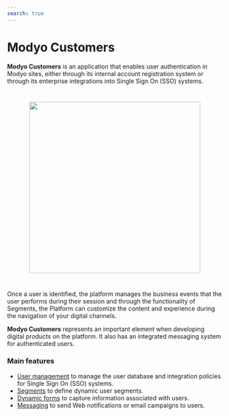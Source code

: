 ```yaml
---
search: true
---
```


# Modyo Customers

**Modyo Customers** is an application that enables user authentication in Modyo sites, either through its internal account registration system or through its enterprise integrations into Single Sign On (SSO) systems.

<img src="/assets/img/customers/header.jpg" style="margin: 40px auto; width: 400px; display: block;">

Once a user is identified, the platform manages the business events that the user performs during their session and through the functionality of Segments, the Platform can customize the content and experience during the navigation of your digital channels.

**Modyo Customers** represents an important element when developing digital products on the platform. It also has an integrated messaging system for authenticated users.

### Main features

- [User management](/en/platform/customers/users.html) to manage the user database and integration policies for Single Sign On (SSO) systems.
- [Segments](/en/platform/customers/segments.html) to define dynamic user segments.
- [Dynamic forms](/en/platform/customers/forms.html) to capture information associated with users.
- [Messaging](/en/platform/customers/messaging.html) to send Web notifications or email campaigns to users.
